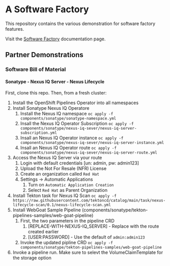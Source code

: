 # A Software Factory

This repository contains the various demonstration for software factory features.

Visit the [Software Factory](https://redhat4gov.github.io/software-factory/) documentation page.

## Partner Demonstrations

### Software Bill of Material

#### Sonatype - Nexus IQ Server - Nexus Lifecycle

First, clone this repo. Then, from a fresh cluster:

1. Install the OpenShift Pipelines Operator into all namespaces
1. Install Sonatype Nexus IQ Operatore
    1. Install the Nexus IQ namespace ``` oc apply -f components/sonatype/sonatype-namespace.yml ```
    1. Insall the Nexus IQ Operator Subscription ``` oc apply -f components/sonatype/nexus-iq-sever/nexus-iq-server-subscription.yml ```
    1. Insall an Nexus IQ Operator instance ``` oc apply -f components/sonatype/nexus-iq-sever/nexus-iq-server-instance.yml ```
    1. Insall an Nexus IQ Operator route ``` oc apply -f components/sonatype/nexus-iq-sever/nexus-iq-server-route.yml ```
1. Access the Nexus IQ Server via your route
    1. Login with default credentials [un: admin, pw: admin123]
    1. Upload the Not For Resale (NFR) License
    1. Create an organization called ```Red Hat```
    1. Settings -> Automatic Applications
        1. Turn on ```Automatic Application Creation``` 
        1. Select ```Red Hat``` as Parent Organization
1. Install Tekton task for Nexus IQ Scan ``` oc apply -f https://raw.githubusercontent.com/tektoncd/catalog/main/task/nexus-lifecycle-scan/0.1/nexus-lifecycle-scan.yml ```
1. Install WebGoat Sample Pipeline (components/sonatype/tekton-pipelines-samples/web-goat-pipeline)
    1. First, the two parameters in the pipeline CRD
        1. [REPLACE-WITH-NEXUS-IQ_SERVER] - Replace with the route created earlier
        1. [USER:PASSWORD] - Use the default of ```admin:admin123```
    1. Invoke the updated pipline CRD ``` oc apply -f components/sonatype/tekton-pipelines-samples/web-goat-pipeline ```
1. Invoke a pipeline run. Make sure to selevt the VolumeClaimTemplate for the storage option
